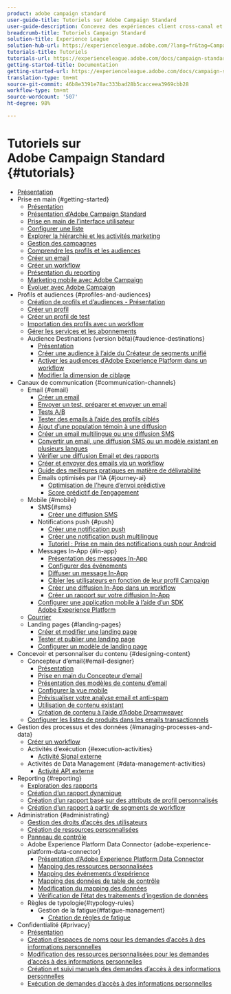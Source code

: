 ```yaml
---
product: adobe campaign standard
user-guide-title: Tutoriels sur Adobe Campaign Standard
user-guide-description: Concevez des expériences client cross-canal et créez un environnement pour l’orchestration visuelle des campagnes, la gestion des interactions en temps réel et l’exécution cross-canal.
breadcrumb-title: Tutoriels Campaign Standard
solution-title: Experience League
solution-hub-url: https://experienceleague.adobe.com/?lang=fr&tag=Campaign+Standard#recommended/solutions/campaign
tutorials-title: Tutoriels
tutorials-url: https://experienceleague.adobe.com/docs/campaign-standard-learn/tutorials/overview.html?lang=fr
getting-started-title: Documentation
getting-started-url: https://experienceleague.adobe.com/docs/campaign-standard/using/campaign-standard-home.html?lang=fr
translation-type: tm+mt
source-git-commit: 46b8e3391e78ac333bad28b5cacceea3969cbb28
workflow-type: tm+mt
source-wordcount: '507'
ht-degree: 98%

---
```



# Tutoriels sur Adobe Campaign Standard {#tutorials}

+ [Présentation](/help/overview.md)
+ Prise en main {#getting-started}
   + [Présentation](/help/getting-started/getting-started-overview.md)
   + [Présentation d’Adobe Campaign Standard](/help/getting-started/adobe-campaign-standard-introduction.md)
   + [Prise en main de l’interface utilisateur](/help/getting-started/getting-started-with-the-ui.md)
   + [Configurer une liste](/help/getting-started/configure-a-list.md)
   + [Explorer la hiérarchie et les activités marketing](/help/getting-started/explore-hierarchy-and-marketing-activities.md)
   + [Gestion des campagnes](/help/getting-started/managing-campaigns.md)
   + [Comprendre les profils et les audiences](/help/getting-started/understanding-profiles-and-audiences.md)
   + [Créer un email](https://experienceleague.adobe.com/docs/campaign-standard-learn/tutorials/communication-channels/email/create-email-from-homepage.html?lang=fr) 
   + [Créer un workflow](https://experienceleague.adobe.com/docs/campaign-standard-learn/tutorials/managing-processes-and-data/creating-a-workflow.html?lang=fr)
   + [Présentation du reporting](/help/getting-started/reporting-with-adobe-campaign-introduction.md)
   + [Marketing mobile avec Adobe Campaign](/help/getting-started/mobile-marketing-with-adobe-campaign.md)
   + [Évoluer avec Adobe Campaign](/help/getting-started/growing-with-adobe-campaign.md)
+ Profils et audiences {#profiles-and-audiences}
   + [Création de profils et d’audiences - Présentation](/help/profiles-and-audiences/creating-profiles-and-audiences.md)
   + [Créer un profil](/help/profiles-and-audiences/creating-a-profile.md)
   + [Créer un profil de test](/help/profiles-and-audiences/test-profiles.md)
   + [Importation des profils avec un workflow](/help/managing-processes-and-data/importing-profiles.md)
   + [Gérer les services et les abonnements](/help/managing-processes-and-data/services-and-subscriptions.md)
   + Audience Destinations (version bêta){#audience-destinations}
      + [Présentation](/help/profiles-and-audiences/audience-destinations/audience-destinations-overview.md)
      + [Créer une audience à l’aide du Créateur de segments unifié](/help/profiles-and-audiences/audience-destinations/creating-audiences-using-segment-builder.md)
      + [Activer les audiences d’Adobe Experience Platform dans un workflow](/help/profiles-and-audiences/audience-destinations/activating-aep-audiences.md)
      + [Modifier la dimension de ciblage](/help/profiles-and-audiences/audience-destinations/changing-targeting-dimension.md)
+ Canaux de communication {#communication-channels}
   + Email {#email}
      + [Créer un email](/help/communication-channels/email/create-email-from-homepage.md)
      + [Envoyer un test, préparer et envoyer un email](/help/communication-channels/email/sending-test-preparing-sending-email.md)
      + [Tests A/B](/help/communication-channels/email/a-b-testing.md)
      + [Tester des emails à l’aide des profils ciblés](/help/communication-channels/email/profile-substitution.md)
      + [Ajout d’une population témoin à une diffusion](/help/communication-channels/email/control-groups.md)
      + [Créer un email multilingue ou une diffusion SMS](/help/communication-channels/create-multilingual-deliveries.md)
      + [Convertir un email, une diffusion SMS ou un modèle existant en plusieurs langues](/help/communication-channels/covert-into-multilingual-deliveries.md)
      + [Vérifier une diffusion Email et des rapports](/help/communication-channels/email/reviewing-personalized-email-delivery-and-reports.md)
      + [Créer et envoyer des emails via un workflow](/help/communication-channels/email/create-and-send-emails-via-workflow.md)
      + [Guide des meilleures pratiques en matière de délivrabilité](https://experienceleague.adobe.com/docs/deliverability-learn/deliverability-best-practice-guide/introduction.html)
      + Emails optimisés par l’IA {#journey-ai}
         + [Optimisation de l’heure d’envoi prédictive](/help/communication-channels/email/ai-powered-emails/predictive-send-time-optimization.md)
         + [Score prédictif de l’engagement](/help/communication-channels/email/ai-powered-emails/predictive-engagement-scoring.md)
   + Mobile {#mobile}
      + SMS{#sms}
         + [Créer une diffusion SMS](/help/communication-channels/mobile/sms/sms-delivery.md)
      + Notifications push {#push}
         + [Créer une notification push](/help/communication-channels/mobile/push-notifications/creating-a-push-notification.md)
         + [Créer une notification push multilingue](/help/communication-channels/mobile/push-notifications/creating-multilingual-push-notifications.md)
         + [Tutoriel : Prise en main des notifications push pour Android](https://experienceleague.adobe.com/docs/campaign-standard-learn/getting-started-with-push-notifications-android/introduction.html?lang=fr)
      + Messages In-App {#in-app}
         + [Présentation des messages In-App](/help/communication-channels/mobile/in-app/in-app-message-overview.md)
         + [Configurer des événements](/help/communication-channels/mobile/in-app/configure-events.md)
         + [Diffuser un message In-App](/help/communication-channels/mobile/in-app/broadcast-in-app-message.md)
         + [Cibler les utilisateurs en fonction de leur profil Campaign](/help/communication-channels/mobile/in-app/target-users-based-on-campaign-profile.md)
         + [Créer une diffusion In-App dans un workflow](/help/communication-channels/mobile/in-app/in-app-activity.md)
         + [Créer un rapport sur votre diffusion In-App](/help/communication-channels/mobile/in-app/in-app-reporting.md)
      + [Configurer une application mobile à l’aide d’un SDK Adobe Experience Platform](/help/communication-channels/mobile/configure-mobile-apps-using-aep-sdk.md)
   + [Courrier](/help/communication-channels/direct-mail/directmail.md)
   + Landing pages {#landing-pages}
      + [Créer et modifier une landing page](/help/communication-channels/landing-pages/landing-page-create-and-edit.md)
      + [Tester et publier une landing page](/help/communication-channels/landing-pages/landing-page-test-and-publish.md)
      + [Configurer un modèle de landing page](/help/communication-channels/landing-pages/landing-page-configure-templates.md)
+ Concevoir et personnaliser du contenu {#designing-content}
   + Concepteur d’email{#email-designer}
      + [Présentation](/help/designing-content/email-designer/email-designer-overview.md)
      + [Prise en main du Concepteur d’email](/help/designing-content/email-designer/getting-started-with-the-email-designer.md)
      + [Présentation des modèles de contenu d’email](/help/designing-content/email-designer/email-content-templates.md)
      + [Configurer la vue mobile](/help/designing-content/email-designer/configure-the-mobile-view.md)
      + [Prévisualiser votre analyse email et anti-spam](/help/designing-content/email-designer/preview-your-email.md)
      + [Utilisation de contenu existant](/help/designing-content/email-designer/working-with-existing-content.md)
      + [Création de contenu à l’aide d’Adobe Dreamweaver](/help/designing-content/email-designer/dreamweaver-integration.md)
   + [Configurer les listes de produits dans les emails transactionnels](/help/designing-content/product-listings-in-transactional-email.md)
+ Gestion des processus et des données {#managing-processes-and-data}
   + [Créer un workflow](/help/managing-processes-and-data/creating-a-workflow.md)
   + Activités d’exécution {#execution-activities}
      + [Activité Signal externe](/help/managing-processes-and-data/execution-activities/external-signal-activity.md)
   + Activités de Data Management {#data-management-activities}
      + [Activité API externe](/help/managing-processes-and-data/data-management-activities/external-api-activity.md)
+ Reporting {#reporting}
   + [Exploration des rapports](/help/getting-started/exploring-reports.md)
   + [Création d’un rapport dynamique](/help/reporting/creating-a-dynamic-report.md)
   + [Création d’un rapport basé sur des attributs de profil personnalisés](/help/reporting/custom-profile-attributes-dynamic-reports.md)
   + [Création d’un rapport à partir de segments de workflow](/help/reporting/report-on-workflow-segments.md)
+ Administration {#administrating}
   + [Gestion des droits d’accès des utilisateurs](/help/administrating/managing-user-access-rights.md)
   + [Création de ressources personnalisées](https://experienceleague.adobe.com/docs/campaign-standard-learn/creating-custom-resources/introduction.html?lang=fr)
   + [Panneau de contrôle](https://experienceleague.adobe.com/docs/campaign-standard-learn/control-panel/control-panel-overview.html?lang=fr)
   + Adobe Experience Platform Data Connector {adobe-experience-platform-data-connector}
      + [Présentation d’Adobe Experience Platform Data Connector](/help/administrating/adobe-experience-platform-data-connector/understanding-the-adobe-experience-platform-data-connector.md)
      + [Mapping des ressources personnalisées](/help/administrating/adobe-experience-platform-data-connector/mapping-custom-resources.md)
      + [Mapping des événements d’expérience](/help/administrating/adobe-experience-platform-data-connector/mapping-experience-events.md)
      + [Mapping des données de table de contrôle](/help/administrating/adobe-experience-platform-data-connector/mapping-seed-table-data.md)
      + [Modification du mapping des données](/help/administrating/adobe-experience-platform-data-connector/modifying-data-mapping.md)
      + [Vérification de l’état des traitements d’ingestion de données](/help/administrating/adobe-experience-platform-data-connector/checking-status-of-data-ingestion-jobs.md)
   + Règles de typologie{#typology-rules}
      + Gestion de la fatigue{#fatigue-management}
         + [Création de règles de fatigue](/help/administrating/typology-rules/fatigue-management/create-fatigue-rules.md)
+ Confidentialité {#privacy}
   + [Présentation](/help/privacy/privacy-overview.md)
   + [Création d’espaces de noms pour les demandes d’accès à des informations personnelles](/help/privacy/namespaces-for-privacy-requests.md)
   + [Modification des ressources personnalisées pour les demandes d’accès à des informations personnelles](/help/privacy/custom-resources-for-privacy-requests.md)
   + [Création et suivi manuels des demandes d’accès à des informations personnelles](/help/privacy/create-and-track-privacy-requests.md)
   + [Exécution de demandes d’accès à des informations personnelles](/help/privacy/execute-privacy-requests.md)